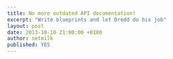 ```yaml
---
title: No more outdated API documentation!
excerpt: "Write blueprints and let Dredd do his job"
layout: post
date: 2013-10-10 21:00:00 +0100
author: netmilk
published: YES
---
```

